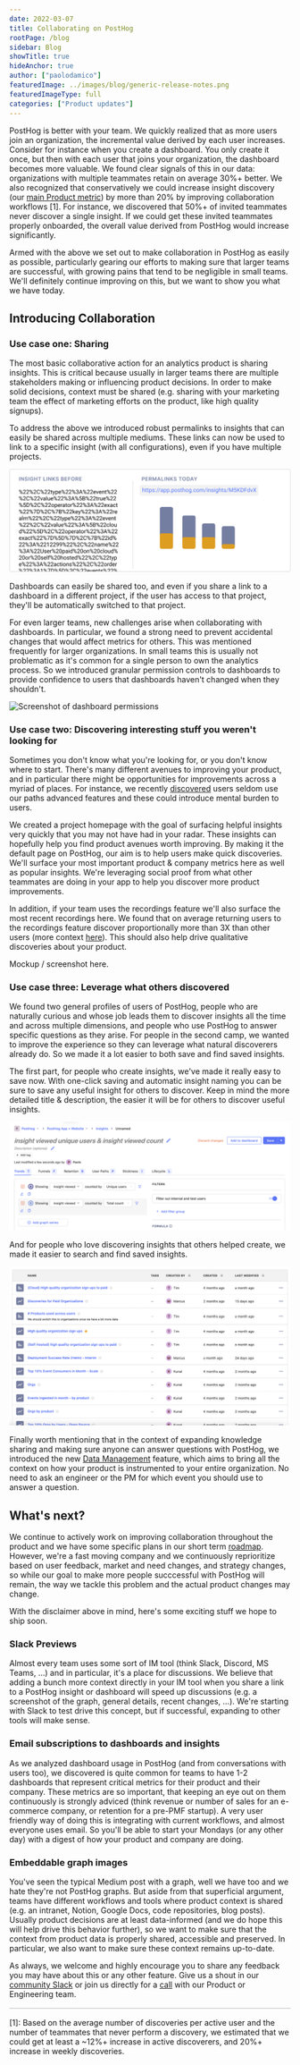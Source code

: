 ```yaml
---
date: 2022-03-07
title: Collaborating on PostHog
rootPage: /blog
sidebar: Blog
showTitle: true
hideAnchor: true
author: ["paolodamico"]
featuredImage: ../images/blog/generic-release-notes.png
featuredImageType: full
categories: ["Product updates"]
---
```


PostHog is better with your team. We quickly realized that as more users join an organization, the incremental value derived by each user increases. Consider for instance when you create a dashboard. You only create it once, but then with each user that joins your organization, the dashboard becomes more valuable. We found clear signals of this in our data: organizations with multiple teammates retain on average 30%+ better. We also recognized that conservatively we could increase insight discovery (our [main Product metric](https://posthog.com/handbook/product/metrics)) by more than 20% by improving collaboration workflows [1]. For instance, we discovered that 50%+ of invited teammates never discover a single insight. If we could get these invited teammates properly onboarded, the overall value derived from PostHog would increase significantly.


Armed with the above we set out to make collaboration in PostHog as easily as possible, particularly gearing our efforts to making sure that larger teams are successful, with growing pains that tend to be negligible in small teams. We'll definitely continue improving on this, but we want to show you what we have today.


## Introducing Collaboration

### Use case one: Sharing

The most basic collaborative action for an analytics product is sharing insights. This is critical because usually in larger teams there are multiple stakeholders making or influencing product decisions. In order to make solid decisions, context must be shared (e.g. sharing with your marketing team the effect of marketing efforts on the product, like high quality signups).

To address the above we introduced robust permalinks to insights that can easily be shared across multiple mediums. These links can now be used to link to a specific insight (with all configurations), even if you have multiple projects.


![Concept of how insight links changed to permalinks today](../images/blog/collaborating-on-posthog_1.png)


Dashboards can easily be shared too, and even if you share a link to a dashboard in a different project, if the user has access to that project, they'll be automatically switched to that project.

For even larger teams, new challenges arise when collaborating with dashboards. In particular, we found a strong need to prevent accidental changes that would affect metrics for others. This was mentioned frequently for larger organizations. In small teams this is usually not problematic as it's common for a single person to own the analytics process. So we introduced granular permission controls to dashboards to provide confidence to users that dashboards haven't changed when they shouldn't.


<img src="https://posthog-static-files.s3.us-east-2.amazonaws.com/Website-Assets/Array/1_33_0-dashboard-permissions.png" width="500" alt="Screenshot of dashboard permissions" />


### Use case two: Discovering interesting stuff you weren't looking for
Sometimes you don't know what you're looking for, or you don't know where to start. There's many different avenues to improving your product, and in particular there might be opportunities for improvements across a myriad of places. For instance, we recently [discovered](https://github.com/PostHog/posthog/pull/7973) users seldom use our paths advanced features and these could introduce mental burden to users.

We created a project homepage with the goal of surfacing helpful insights very quickly that you may not have had in your radar. These insights can hopefully help you find product avenues worth improving. By making it the default page on PostHog, our aim is to help users make quick discoveries. We'll surface your most important product & company metrics here as well as popular insights. We're leveraging social proof from what other teammates are doing in your app to help you discover more product improvements.

In addition, if your team uses the recordings feature we'll also surface the most recent recordings here. We found that on average returning users to the recordings feature discover proportionally more than 3X than other users (more context [here](https://github.com/PostHog/posthog/issues/8595#issuecomment-1056916848)). This should also help drive qualitative discoveries about your product.


Mockup / screenshot here.


### Use case three: Leverage what others discovered
We found two general profiles of users of PostHog, people who are naturally curious and whose job leads them to discover insights all the time and across multiple dimensions, and people who use PostHog to answer specific questions as they arise. For people in the second camp, we wanted to improve the experience so they can leverage what natural discoverers already do. So we made it a lot easier to both save and find saved insights.

The first part, for people who create insights, we've made it really easy to save now. With one-click saving and automatic insight naming you can be sure to save any useful insight for others to discover. Keep in mind the more detailed title & description, the easier it will be for others to discover useful insights.

![Screenshot of automatic insight naming](../images/blog/collaborating-on-posthog_3.png)

And for people who love discovering insights that others helped create, we made it easier to search and find saved insights.

![Screenshot of saved insights](../images/blog/collaborating-on-posthog_2.png)

Finally worth mentioning that in the context of expanding knowledge sharing and making sure anyone can answer questions with PostHog, we introduced the new [Data Management](link_to_blog_post_here) feature, which aims to bring all the context on how your product is instrumented to your entire organization. No need to ask an engineer or the PM for which event you should use to answer a question.

## What's next?
We continue to actively work on improving collaboration throughout the product and we have some specific plans in our short term [roadmap](https://posthog.com/handbook/people/team-structure/team-app#roadmap). However, we're a fast moving company and we continuously reprioritize based on user feedback, market and need changes, and strategy changes, so while our goal to make more people succcessful with PostHog will remain, the way we tackle this problem and the actual product changes may change.

With the disclaimer above in mind, here's some exciting stuff we hope to ship soon. 
### Slack Previews

Almost every team uses some sort of IM tool (think Slack, Discord, MS Teams, ...) and in particular, it's a place for discussions. We believe that adding a bunch more context directly in your IM tool when you share a link to a PostHog insight or dashboard will speed up discussions (e.g. a screenshot of the graph, general details, recent changes, ...). We're starting with Slack to test drive this concept, but if successful, expanding to other tools will make sense.
 
### Email subscriptions to dashboards and insights
As we analyzed dashboard usage in PostHog (and from conversations with users too), we discovered is quite common for teams to have 1-2 dashboards that represent critical metrics for their product and their company. These metrics are so important, that keeping an eye out on them continuously is strongly adviced (think revenue or number of sales for an e-commerce company, or retention for a pre-PMF startup). A very user friendly way of doing this is integrating with current workflows, and almost everyone uses email. So you'll be able to start your Mondays (or any other day) with a digest of how your product and company are doing.


### Embeddable graph images

You've seen the typical Medium post with a graph, well we have too and we hate they're not PostHog graphs. But aside from that superficial argument, teams have different workflows and tools where product context is shared (e.g. an intranet, Notion, Google Docs, code repositories, blog posts). Usually product decisions are at least data-informed (and we do hope this will help drive this behavior further), so we want to make sure that the context from product data is properly shared, accessible and preserved. In particular, we also want to make sure these context remains up-to-date.


As always, we welcome and highly encourage you to share any feedback you may have about this or any other feature. Give us a shout in our [community Slack](/slack) or join us directly for a [call](https://calendly.com/posthog-feedback) with our Product or Engineering team.


<div style="border: 1px solid #D9D9D9; margin-bottom: 16px; margin-top: 16px;"></div>

[1]: Based on the average number of discoveries per active user and the number of teammates that never perform a discovery, we estimated that we could get at least a ~12%+ increase in active discoverers, and 20%+ increase in weekly discoveries.